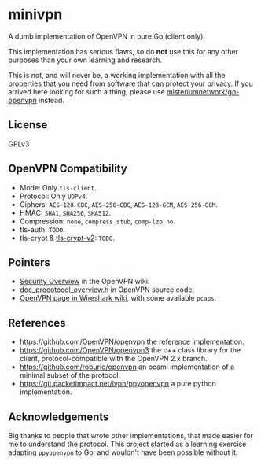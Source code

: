 # minivpn

A dumb implementation of OpenVPN in pure Go (client only).

This implementation has serious flaws, so do **not** use this for any other
purposes than your own learning and research.

This is not, and will never be, a working implementation with all the
properties that you need from software that can protect your privacy. If you
arrived here looking for such a thing, please use
[misteriumnetwork/go-openvpn](https://github.com/mysteriumnetwork/go-openvpn) instead.

## License

GPLv3

## OpenVPN Compatibility

* Mode: Only `tls-client`.
* Protocol: Only `UDPv4`.
* Ciphers: `AES-128-CBC`, `AES-256-CBC`, `AES-128-GCM`, `AES-256-GCM`.
* HMAC: `SHA1`, `SHA256`, `SHA512`.
* Compression: `none`, `compress stub`, `comp-lzo no`.
* tls-auth: `TODO`.
* tls-crypt & [tls-crypt-v2](https://raw.githubusercontent.com/OpenVPN/openvpn/master/doc/tls-crypt-v2.txt): `TODO`.

## Pointers

* [Security Overview](https://community.openvpn.net/openvpn/wiki/SecurityOverview) in the OpenVPN wiki.
* [doc_procotocol_overview.h](https://github.com/OpenVPN/openvpn/blob/master/doc/doxygen/doc_protocol_overview.h) in OpenVPN source code.
* [OpenVPN page in Wireshark wiki](https://wiki.wireshark.org/OpenVPN), with some available `pcaps`.

## References

* https://github.com/OpenVPN/openvpn the reference implementation.
* https://github.com/OpenVPN/openvpn3 the c++ class library for the client, protocol-compatible with the OpenVPN 2.x branch.
* https://github.com/roburio/openvpn an ocaml implementation of a minimal subset of the protocol.
* https://git.packetimpact.net/lvpn/ppyopenvpn a pure python implementation.

## Acknowledgements

Big thanks to people that wrote other implementations, that made easier for
me to understand the protocol. This project started as a learning exercise
adapting `ppyopenvpn` to Go, and wouldn't have been possible without it.
